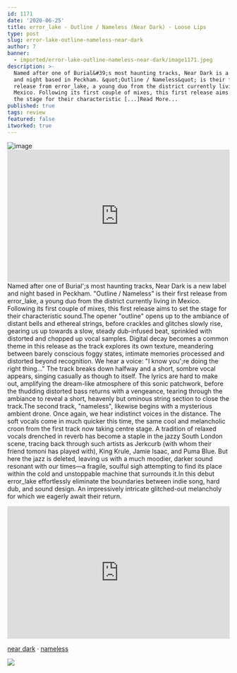 ```yaml
---
id: 1171
date: '2020-06-25'
title: error_lake - Outline / Nameless (Near Dark) - Loose Lips
type: post
slug: error-lake-outline-nameless-near-dark
author: 7
banner:
  - imported/error-lake-outline-nameless-near-dark/image1171.jpeg
description: >-
  Named after one of Burial&#39;s most haunting tracks, Near Dark is a new label
  and night based in Peckham. &quot;Outline / Nameless&quot; is their first
  release from error_lake, a young duo from the district currently living in
  Mexico. Following its first couple of mixes, this first release aims to set
  the stage for their characteristic [...]Read More...
published: true
tags: review
featured: false
itworked: true
---
```

![image](../imported/error-lake-outline-nameless-near-dark/image1171.jpeg)<iframe width='100%' height='300' scrolling='no' frameborder='no' allow='autoplay' src='http://www.youtube.com/embed/OVa_SrsWNHs?wmode=opaque'></iframe>Named after one of Burial';s most haunting tracks, Near Dark is a new label and night based in Peckham. "Outline / Nameless" is their first release from error\_lake, a young duo from the district currently living in Mexico. Following its first couple of mixes, this first release aims to set the stage for their characteristic sound.The opener "outline" opens up to the ambiance of distant bells and ethereal strings, before crackles and glitches slowly rise, gearing us up towards a slow, steady dub-infused beat, sprinkled with distorted and chopped up vocal samples. Digital decay becomes a common theme in this release as the track explores its own texture, meandering between barely conscious foggy states, intimate memories processed and distorted beyond recognition. We hear a voice: "I know you';re doing the right thing…" The track breaks down halfway and a short, sombre vocal appears, singing casually as though to itself. The lyrics are hard to make out, amplifying the dream-like atmosphere of this sonic patchwork, before the thudding distorted bass returns with a vengeance, tearing through the ambiance to reveal a short, heavenly but ominous string section to close the track.The second track, "nameless", likewise begins with a mysterious ambient drone. Once again, we hear indistinct voices in the distance. The soft vocals come in much quicker this time, the same cool and melancholic croon from the first track now taking centre stage. A tradition of relaxed vocals drenched in reverb has become a staple in the jazzy South London scene, tracing back through such artists as Jerkcurb (with whom their friend tomoni has played with), King Krule, Jamie Isaac, and Puma Blue. But here the jazz is deleted, leaving us with a much moodier, darker sound resonant with our times—a fragile, soulful sigh attempting to find its place within the cold and unstoppable machine that surrounds it.In this debut error\_lake effortlessly eliminate the boundaries between indie song, hard dub, and sound design. An impressively intricate glitched-out melancholy for which we eagerly await their return.

<iframe width='100%' height='300' scrolling='no' frameborder='no' allow='autoplay' src='https://w.soundcloud.com/player/?url=https%3A//api.soundcloud.com/tracks/758067472&color=%23ff5500&auto_play=false&hide_related=false&show_comments=true&show_user=true&show_reposts=false&show_teaser=true'></iframe>

[near dark](https://soundcloud.com/neardarkldn "near dark") · [nameless](https://soundcloud.com/neardarkldn/nameless "nameless")

![](/wp-content/uploads/live/img/wysiwyg/5eec93f633b63.jpg)